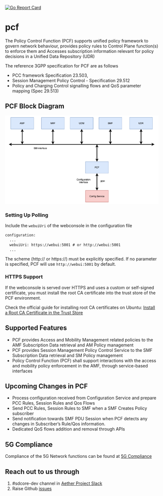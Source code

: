 <!--
SPDX-FileCopyrightText: 2025 Canonical Ltd
SPDX-FileCopyrightText: 2021 Open Networking Foundation <info@opennetworking.org>
Copyright 2019 free5GC.org

SPDX-License-Identifier: Apache-2.0
-->
[![Go Report Card](https://goreportcard.com/badge/github.com/omec-project/pcf)](https://goreportcard.com/report/github.com/omec-project/pcf)

# pcf

The Policy Control Function (PCF) supports unified policy framework to govern
network behaviour, provides policy rules to Control Plane function(s) to enforce
them and Accesses subscription information relevant for policy decisions in a
Unified Data Repository (UDR)

The reference 3GPP specification for PCF are as follows
- PCC framework Specification 23.503,
- Session Management Policy Control - Specification 29.512
- Policy and Charging Control signalling flows and QoS parameter mapping (Spec 29.513)


## PCF Block Diagram
![PCF Block Diagram](/docs/images/README-PCF.png)

### Setting Up Polling

Include the `webuiUri` of the webconsole in the configuration file
```
configuration:
  ...
  webuiUri: https://webui:5001 # or http://webui:5001
  ...
```
The scheme (http:// or https://) must be explicitly specified. If no parameter is specified,
PCF will use `http://webui:5001` by default.

### HTTPS Support

If the webconsole is served over HTTPS and uses a custom or self-signed certificate,
you must install the root CA certificate into the trust store of the PCF environment.

Check the official guide for installing root CA certificates on Ubuntu:
[Install a Root CA Certificate in the Trust Store](https://documentation.ubuntu.com/server/how-to/security/install-a-root-ca-certificate-in-the-trust-store/index.html)

## Supported Features
- PCF provides Access and Mobility Management related policies to the AMF
Subscription Data retrieval and AM Policy management
- PCF provides Session Management Policy Control Service to the SMF Subscription
Data retrieval and SM Policy management
- Policy Control Function (PCF) shall support interactions with the access and
mobility policy enforcement in the AMF, through service-based interfaces

## Upcoming Changes in PCF
- Process configuration received from Configuration Service and prepare PCC
Rules, Session Rules and Qos Flows
- Send PCC Rules, Session Rules to SMF when a SMF Creates Policy subscriber
- Send notification towards SMF PDU Session when PCF detects any changes in
Subscriber’s Rule/Qos information.
- Dedicated QoS flows addition and removal through APIs

## 5G Compliance

Compliance of the 5G Network functions can be found at [5G Compliance](https://docs.sd-core.opennetworking.org/main/overview/3gpp-compliance-5g.html)


## Reach out to us through

1. #sdcore-dev channel in [Aether Project Slack](https://aether5g-project.slack.com)
2. Raise Github [issues](https://github.com/omec-project/pcf/issues/new)
